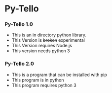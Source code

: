 # Py-Tello
### Py-Tello 1.0
- This is an in directory python library.
- This Version is ~~broken~~ experimental
- This Version requires Node.js
- This version needs python 3
### Py-Tello 2.0
- This is a program that can be installed with pip
- This program is in python
- This program requires python 3
